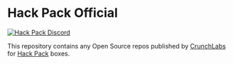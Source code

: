 # Hack Pack Official

[![Hack Pack Discord](https://img.shields.io/discord/1229106258749948056?label=Hack%20Pack%20Discord&logo=discord&style=for-the-badge&logoColor=yellow)](https://discord.gg/hackpack)

This repository contains any Open Source repos published by [CrunchLabs](https://www.crunchlabs.com/) for [Hack Pack](https://www.crunchlabs.com/products/hack-pack-subscription) boxes.

